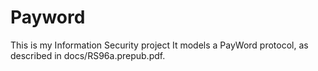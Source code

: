 # Payword
This is my Information Security project
It models a PayWord protocol, as described in docs/RS96a.prepub.pdf.
